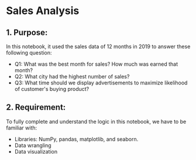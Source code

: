 # Sales Analysis
## 1. Purpose:
In this notebook, it used the sales data of 12 months in 2019 to answer these following question:
- Q1: What was the best month for sales? How much was earned that month?
- Q2: What city had the highest number of sales?
- Q3: What time should we display advertisements to maximize likelihood of customer's buying product?

## 2. Requirement:
To fully complete and understand the logic in this notebook, we have to be familiar with:
- Libraries: NumPy, pandas, matplotlib, and seaborn.
- Data wrangling
- Data visualization
 